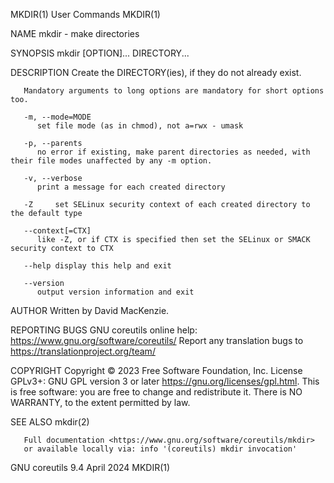 MKDIR(1)								 User Commands								      MKDIR(1)

NAME
       mkdir - make directories

SYNOPSIS
       mkdir [OPTION]... DIRECTORY...

DESCRIPTION
       Create the DIRECTORY(ies), if they do not already exist.

       Mandatory arguments to long options are mandatory for short options too.

       -m, --mode=MODE
	      set file mode (as in chmod), not a=rwx - umask

       -p, --parents
	      no error if existing, make parent directories as needed, with their file modes unaffected by any -m option.

       -v, --verbose
	      print a message for each created directory

       -Z     set SELinux security context of each created directory to the default type

       --context[=CTX]
	      like -Z, or if CTX is specified then set the SELinux or SMACK security context to CTX

       --help display this help and exit

       --version
	      output version information and exit

AUTHOR
       Written by David MacKenzie.

REPORTING BUGS
       GNU coreutils online help: <https://www.gnu.org/software/coreutils/>
       Report any translation bugs to <https://translationproject.org/team/>

COPYRIGHT
       Copyright © 2023 Free Software Foundation, Inc.	License GPLv3+: GNU GPL version 3 or later <https://gnu.org/licenses/gpl.html>.
       This is free software: you are free to change and redistribute it.  There is NO WARRANTY, to the extent permitted by law.

SEE ALSO
       mkdir(2)

       Full documentation <https://www.gnu.org/software/coreutils/mkdir>
       or available locally via: info '(coreutils) mkdir invocation'

GNU coreutils 9.4							  April 2024								      MKDIR(1)
